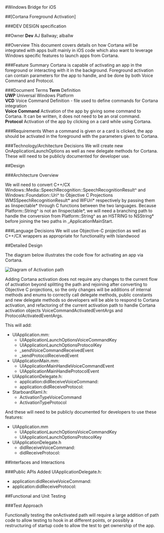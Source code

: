 #Windows Bridge for iOS

##[Cortana Foreground Activation]

###DEV DESIGN specification


##Owner
**Dev**	AJ Ballway; alballw

##Overview
This document covers details on how Cortana will be integrated with apps built mainly in iOS code which also want to leverage Windows specific features to launch apps from Cortana.  

###Feature Summary
Cortana is capable of activating an app in the foreground or interacting with it in the background.  Foreground activation can contain parameters for the app to handle, and be done by both Voice Command and Protocol.

###Document Terms
**Term**	Definition  
**UWP**	Universal Windows Platform  
**VCD**	Voice Command Definition - file used to define commands for Cortana integration  
**Voice Command**	Activation of the app by giving some command to Cortana.  It can be written, it does not need to be an oral command.  
**Protocol**	Activation of the app by clicking on a card while using Cortana.  

###Requirements
When a command is given or a card is clicked, the app should be activated in the foreground with the parameters given to Cortana.

###Technology/Architecture Decisions
We will create new OnApplicationLaunchOptions as well as new delegate methods for Cortana.  These will need to be publicly documented for developer use.

##Design

###Architecture Overview

We will need to convert C++/CX Windows::Media::SpeechRecognition::SpeechRecognitionResult^ and Windows::Foundation::Uri^ to Objective C Projections WMSSpeechRecognitionResult\* and WFUri\* respectively by passing them as Iinspectable\* through C functions between the two languages.  Because Platform::String^ is not an IInspectable\*, we will need a branching path to handle the conversion from Platform::String^ as an HSTRING to NSString\* before joining the two  paths in _ApplicationMainStart.

###Language Decisions
We will use Objective-C projection as well as C++/CX wrappers as appropriate for functionality with Islandwood

##Detailed Design

The diagram below illustrates the code flow for activating an app via Cortana.


![Diagram of Activation path](./mediaCortana_Foreground_Activation.png)



Adding Cortana activation does not require any changes to the current flow of activation beyond splitting the path and rejoining after converting to Objective C projections, so the only changes will be additions of internal methods and enums to correctly call delegate methods, public constants and new delegate methods so developers will be able to respond to Cortana activation, and refactoring of the current activation path to handle Cortana activation objects VoiceCommandActivatedEventArgs and ProtocolActivatedEventArgs. 

This will add:  
* UIApplication.mm:
	* UIApplicationLaunchOptionsVoiceCommandKey
	* UIApplicationLaunchOptionsProtocolKey
	* _sendVoiceCommandReceivedEvent
	* _sendProtocolReceivedEvent
* UIApplicationMain.mm:
	* UIApplicationMainHandleVoiceCommandEvent
	* UIApplicationMainHandleProtocolEvent
* UIApplicationDelegate.h:
	* application:didReceiveVoiceCommand:
	* application:didReceiveProtocol:
* StarboardXaml.h:
	* ActivationTypeVoiceCommand
	* ActivationTypeProtocol

And these will need to be publicly documented for developers to use these features:
+ UIApplication.mm
	* UIApplicationLaunchOptionsVoiceCommandKey
	* UIApplicationLaunchOptionsProtocolKey
+ UIApplicationDelegate.h
	* didReceiveVoiceCommand:
	* didReceiveProtocol:



##Interfaces and Interactions

###Public APIs Added
UIApplicationDelegate.h: 
*	 application:didReceiveVoiceCommand:
* application:didReceiveProtocol:


##Functional and Unit Testing

###Test Approach

Functionally testing the onActivated path will require a large addition of path code to allow testing to hook in at different points, or possibly a restructuring of startup code to allow the test to get ownership of the app.